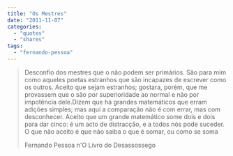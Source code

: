 ```yaml
---
title: "Os Mestres"
date: "2011-11-07"
categories: 
  - "quotes"
  - "shares"
tags: 
  - "fernando-pessoa"
---
```


> Desconfio dos mestres que o não podem ser primários. São para mim como aqueles poetas estranhos que são incapazes de escrever como os outros. Aceito que sejam estranhos; gostara, porém, que me provassem que o são por superioridade ao normal e não por impotência dele.Dizem que há grandes matemáticos que erram adições simples; mas aqui a comparação não é com errar, mas com desconhecer. Aceito que um grande matemático some dois e dois para dar cinco: é um acto de distracção, e a todos nós pode suceder. O que não aceito é que não saiba o que é somar, ou como se soma
> 
> Fernando Pessoa n'O Livro do Desassossego
